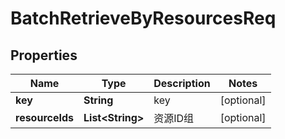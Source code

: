 

# BatchRetrieveByResourcesReq

## Properties

Name | Type | Description | Notes
------------ | ------------- | ------------- | -------------
**key** | **String** | key |  [optional]
**resourceIds** | **List&lt;String&gt;** | 资源ID组 |  [optional]



